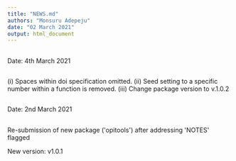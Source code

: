 ```yaml
---
title: "NEWS.md"
authors: "Monsuru Adepeju"
date: "02 March 2021"
output: html_document
---
```




##
Date: 4th March 2021
##
(i) Spaces within doi specification omitted. 
(ii) Seed setting to a specific number within a function is removed.
(iii) Change package version to v.1.0.2

##
Date: 2nd March 2021
##
Re-submission of new package ('opitools') after addressing 'NOTES' flagged 

New version: v1.0.1
